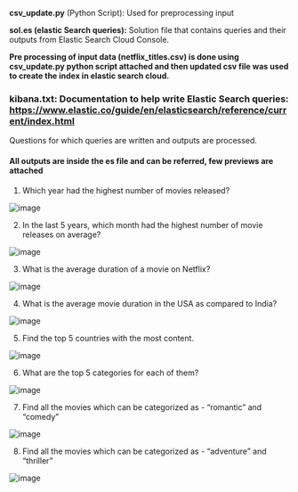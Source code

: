 **csv_update.py** (Python Script): Used for preprocessing input

**sol.es (elastic Search queries):** Solution file that contains queries and their outputs from Elastic Search Cloud Console.

**Pre processing of input data (netflix_titles.csv) is done using csv_update.py python script attached and then updated csv file was used to create the index in elastic search cloud.**

### kibana.txt: Documentation to help write Elastic Search queries: https://www.elastic.co/guide/en/elasticsearch/reference/current/index.html

Questions for which queries are written and outputs are processed. 

#### All outputs are inside the es file and can be referred, few previews are attached

1. Which year had the highest number of movies released? 

![image](https://user-images.githubusercontent.com/63910248/168485228-c3751216-7fe0-4f8f-a184-7bbf988ca4ae.png)

2. In the last 5 years, which month had the highest number of movie releases on average?

![image](https://user-images.githubusercontent.com/63910248/168485266-80ee6b6e-63bd-413e-b843-932d95f2bc95.png)

3. What is the average duration of a movie on Netflix? 

![image](https://user-images.githubusercontent.com/63910248/168485297-c3dbd24f-6dc3-4d03-b11e-24cbc9b3d79b.png)

4. What is the average movie duration in the USA as compared to India?

![image](https://user-images.githubusercontent.com/63910248/168485319-d2637100-71c6-43ab-94d1-6ecc6a2d492a.png)

5. Find the top 5 countries with the most content.

![image](https://user-images.githubusercontent.com/63910248/168485336-3c666988-f477-4867-ae70-71095810912e.png)

6. What are the top 5 categories for each of them?

![image](https://user-images.githubusercontent.com/63910248/168485357-fd230910-6318-4490-8d74-49c717208627.png)

7. Find all the movies which can be categorized as - “romantic” and “comedy”

![image](https://user-images.githubusercontent.com/63910248/168485383-54ff018c-57db-405d-98c1-b909abfadb2b.png)

8. Find all the movies which can be categorized as - “adventure” and “thriller”

![image](https://user-images.githubusercontent.com/63910248/168485413-08f1db7c-e554-4053-9921-ef58f82da75a.png)


